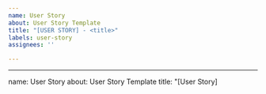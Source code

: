 ```yaml
---
name: User Story
about: User Story Template
title: "[USER STORY] - <title>"
labels: user-story
assignees: ''

---
```


---
name: User Story
about: User Story Template
title: "[User Story] <TITLE>"
labels: ''
assignees: ''

---

The user story should have a reason to exist: what do I need as the user described in the summary?
This part details any detail that could not be passed by the summary.


### Acceptance Criteria

- [ ] If I do A.
- [ ] B should happen.

### Resources:

* Mockups: [Here goes a URL to or the name of the mockup(s)]
* Testing URL: [Here goes a URL to the testing branch or IP];

### Notes

[Some complementary notes if necessary:]

* Here goes whatever useful information can exist…
